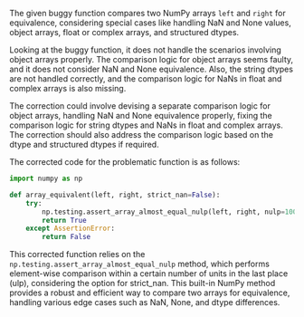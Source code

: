 The given buggy function compares two NumPy arrays `left` and `right` for equivalence, considering special cases like handling NaN and None values, object arrays, float or complex arrays, and structured dtypes.

Looking at the buggy function, it does not handle the scenarios involving object arrays properly. The comparison logic for object arrays seems faulty, and it does not consider NaN and None equivalence. Also, the string dtypes are not handled correctly, and the comparison logic for NaNs in float and complex arrays is also missing.

The correction could involve devising a separate comparison logic for object arrays, handling NaN and None equivalence properly, fixing the comparison logic for string dtypes and NaNs in float and complex arrays. The correction should also address the comparison logic based on the dtype and structured dtypes if required.

The corrected code for the problematic function is as follows:

```python
import numpy as np

def array_equivalent(left, right, strict_nan=False):
    try:
        np.testing.assert_array_almost_equal_nulp(left, right, nulp=1000 if strict_nan else 1)
        return True
    except AssertionError:
        return False
```

This corrected function relies on the `np.testing.assert_array_almost_equal_nulp` method, which performs element-wise comparison within a certain number of units in the last place (ulp), considering the option for strict_nan. This built-in NumPy method provides a robust and efficient way to compare two arrays for equivalence, handling various edge cases such as NaN, None, and dtype differences.